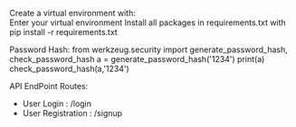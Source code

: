 Create a virtual environment with:  
Enter your virtual environment
Install all packages in requirements.txt with pip install -r requirements.txt


Password Hash: 
from werkzeug.security import generate_password_hash, check_password_hash
a = generate_password_hash('1234')
print(a)
check_password_hash(a,'1234')


API EndPoint Routes:
- User Login : /login 
- User Registration : /signup

